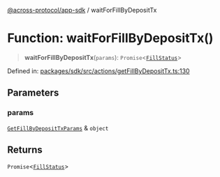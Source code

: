 [@across-protocol/app-sdk](../README.md) / waitForFillByDepositTx

# Function: waitForFillByDepositTx()

> **waitForFillByDepositTx**(`params`): `Promise`\<[`FillStatus`](../type-aliases/FillStatus.md)\>

Defined in: [packages/sdk/src/actions/getFillByDepositTx.ts:130](https://github.com/across-protocol/toolkit/blob/6b29eb5487c0ac0b498f1f420b1793303bd8b70a/packages/sdk/src/actions/getFillByDepositTx.ts#L130)

## Parameters

### params

[`GetFillByDepositTxParams`](../type-aliases/GetFillByDepositTxParams.md) & `object`

## Returns

`Promise`\<[`FillStatus`](../type-aliases/FillStatus.md)\>
